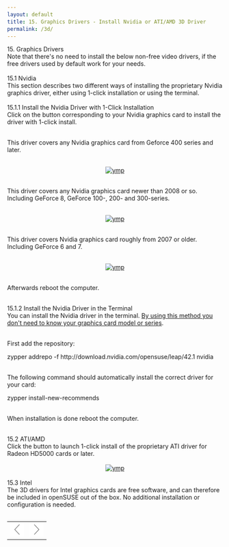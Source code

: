```yaml
---
layout: default
title: 15. Graphics Drivers - Install Nvidia or ATI/AMD 3D Driver
permalink: /3d/
---
```


<div class="os1">15. Graphics Drivers</div>
Note that there's no need to install the below non-free video drivers, if the free drivers used by default work for your needs.<br /><br />

<!--
<div class="obs">
<table>
<tbody>
<tr>
<td><img src="images/pics/obs.png" alt="obs" /></td>
<td>Before proceeding make sure your system is fully updated.</td>
</tr>
</tbody>
</table>
</div><br />
-->

<!-- nvidia KMPs start -->





<div class="os2">15.1 Nvidia</div>
This section describes two different ways of installing the proprietary Nvidia graphics driver, either using 1-click installation or using the terminal.<br /><br />

<div class="os3">15.1.1 Install the Nvidia Driver with 1-Click Installation</div>
Click on the button corresponding to your Nvidia graphics card to install the driver with 1-click install.<br /><br />


This driver covers any Nvidia graphics card from Geforce 400 series and later.<br /><br />
<center><a href="http://opensuse-community.org/nvidia.ymp"><img src="images/oneclick/nvidia_gf400.png" alt="ymp" class="pic" /></a></center><br />

This driver covers any Nvidia graphics card newer than 2008 or so. Including GeForce 8, GeForce 100-, 200- and 300-series.<br /><br />

<center><a href="http://opensuse-community.org/nvidia_gf8.ymp"><img src="images/oneclick/nvidia-gf8.png" alt="ymp" class="pic" /></a></center><br />

This driver covers Nvidia graphics card roughly from 2007 or older. Including GeForce 6 and 7.<br /><br />

<center><a href="http://opensuse-community.org/nvidia-gf6_gf7.ymp"><img src="images/oneclick/nvidia-gf6.png" alt="ymp" class="pic" /></a></center><br />

Afterwards reboot the computer.<br /><br />


<div class="os3">15.1.2 Install the Nvidia Driver in the Terminal</div>
You can install the Nvidia driver in the terminal. <u>By using this method you don't need to know your graphics card model or series</u>.<br /><br />

First add the repository:
<div class="clroot">zypper addrepo -f http://download.nvidia.com/opensuse/leap/42.1 nvidia</div><br />

The following command should automatically install the correct driver for your card:<br />

<div class="clroot">zypper install-new-recommends</div><br />

When installation is done reboot the computer.<br /><br />



<!-- nvidia KMP slut -->
<!-- ati KMP start -->


<div class="os2">15.2 ATI/AMD</div>
Click the button to launch 1-click install of the proprietary ATI driver for Radeon HD5000 cards or later.<br /><br />


<center><a href="http://geeko.ioda.net/mirror/amd-fglrx/ymp/amd-ati-fglrx64.ymp"><img src="images/oneclick/ati.png" alt="ymp" class="pic" /></a></center><br />


<!--
<center><a href="data:text/x-suse-ymu,http://opensuse-guide.org/ymp/ati.ymp"><img src="images/oneclick/ati.png" alt="ati ymp" class="pic" /></a></center><br />
-->
<!--
Afterwards reboot your computer.<br /><br />



<div class="os3">15.2.1 Install ATI Driver in the Terminal</div>
You can install the ATI driver in the terminal instead if you prefer.<br /><br />

First add the repository:
<div class="clroot">zypper addrepo -f http://www2.ati.com/suse/11.4 ati</div><br />

Then install the driver:
<div class="clroot">zypper install x11-video-fglrxG02</div><br />

Finally reboot.<br /><br />
-->

<!-- ati KMP slut -->

<div class="os2">15.3 Intel</div>
The 3D drivers for Intel graphics cards are free software, and can therefore be included in openSUSE out of the box. No additional installation or configuration is needed.<br /><br />


<table style="text-align: left; width: 100%;" border="0" cellpadding="2" cellspacing="2">
	<tbody>
	<tr>
		<td style="width: 50%;"><div style="text-align: center;"><a href="browserplugins.php"><img class="pic" style="width: 32px; height: 32px;" alt="prev" src="images/pics/prev.png" /></a></div></td>
		<td style="width: 50%;"><div style="text-align: center;"><a href="wlan.php"><img class="pic" style="width: 32px; height: 32px;" alt="next" src="images/pics/next.png" /></a></div></td>
	</tr>
</tbody>
</table>
